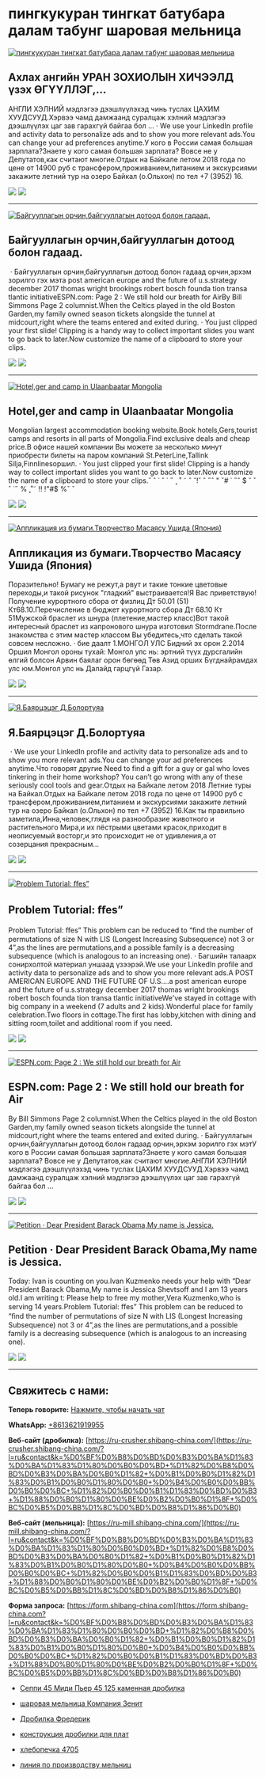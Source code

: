 # пингкукуран тингкат батубара далам табунг шаровая мельница

<a href="https://swt.shibang-china.com/?l=ru&img&k=%D0%BF%D0%B8%D0%BD%D0%B3%D0%BA%D1%83%D0%BA%D1%83%D1%80%D0%B0%D0%BD+%D1%82%D0%B8%D0%BD%D0%B3%D0%BA%D0%B0%D1%82+%D0%B1%D0%B0%D1%82%D1%83%D0%B1%D0%B0%D1%80%D0%B0+%D0%B4%D0%B0%D0%BB%D0%B0%D0%BC+%D1%82%D0%B0%D0%B1%D1%83%D0%BD%D0%B3+%D1%88%D0%B0%D1%80%D0%BE%D0%B2%D0%B0%D1%8F+%D0%BC%D0%B5%D0%BB%D1%8C%D0%BD%D0%B8%D1%86%D0%B0" target="_blank">![пингкукуран тингкат батубара далам табунг шаровая мельница](http://static.shibang-china.com/all-800x300/899.jpg)</a>

## Ахлах ангийн УРАН ЗОХИОЛЫН ХИЧЭЭЛД үзэх ӨГҮҮЛЛЭГ,…
АНГЛИ ХЭЛНИЙ мэдлэгээ дээшлүүлэхэд чинь туслах ЦАХИМ ХУУДСУУД.Хэрвээ чамд дамжаанд суралцаж хэлний мэдлэгээ дээшлүүлэх цаг зав гарахгүй байгаа бол …&nbsp;&#0183;&#32;We use your LinkedIn profile and activity data to personalize ads and to show you more relevant ads.You can change your ad preferences anytime.У кого в России самая большая зарплата?Знаете у кого самая большая зарплата? Вовсе не у Депутатов,как считают многие.Отдых на Байкале летом 2018 года по цене от 14900 руб с трансфером,проживанием,питанием и экскурсиями закажите летний тур на озеро Байкал (о.Ольхон) по тел +7 (3952) 16.


<a href="https://whatsapp.shibangsoft.com/WhatsApp.php" target="_blank" title="WhatsApp">![](http://static.shibang-china.com/icon/whatsapp.png)</a> <a href="https://swt.shibang-china.com/?l=ru&icon&k=%D0%BF%D0%B8%D0%BD%D0%B3%D0%BA%D1%83%D0%BA%D1%83%D1%80%D0%B0%D0%BD+%D1%82%D0%B8%D0%BD%D0%B3%D0%BA%D0%B0%D1%82+%D0%B1%D0%B0%D1%82%D1%83%D0%B1%D0%B0%D1%80%D0%B0+%D0%B4%D0%B0%D0%BB%D0%B0%D0%BC+%D1%82%D0%B0%D0%B1%D1%83%D0%BD%D0%B3+%D1%88%D0%B0%D1%80%D0%BE%D0%B2%D0%B0%D1%8F+%D0%BC%D0%B5%D0%BB%D1%8C%D0%BD%D0%B8%D1%86%D0%B0" target="_blank">![](http://static.shibang-china.com/icon/chat-ru.png)</a>

---

<a href="https://swt.shibang-china.com/?l=ru&img&k=%D0%BF%D0%B8%D0%BD%D0%B3%D0%BA%D1%83%D0%BA%D1%83%D1%80%D0%B0%D0%BD+%D1%82%D0%B8%D0%BD%D0%B3%D0%BA%D0%B0%D1%82+%D0%B1%D0%B0%D1%82%D1%83%D0%B1%D0%B0%D1%80%D0%B0+%D0%B4%D0%B0%D0%BB%D0%B0%D0%BC+%D1%82%D0%B0%D0%B1%D1%83%D0%BD%D0%B3+%D1%88%D0%B0%D1%80%D0%BE%D0%B2%D0%B0%D1%8F+%D0%BC%D0%B5%D0%BB%D1%8C%D0%BD%D0%B8%D1%86%D0%B0" target="_blank">![Байгууллагын орчин,байгууллагын дотоод болон гадаад.](http://static.shibang-china.com/all-800x300/455.jpg)</a>

## Байгууллагын орчин,байгууллагын дотоод болон гадаад.
&nbsp;&#0183;&#32;Байгууллагын орчин,байгууллагын дотоод болон гадаад орчин,эрхэм зорилго гэх мэтa post american europe and the future of u.s.strategy december 2017 thomas wright brookings robert bosch founda tion transa tlantic initiativeESPN.com: Page 2 : We still hold our breath for AirBy Bill Simmons Page 2 columnist.When the Celtics played in the old Boston Garden,my family owned season tickets alongside the tunnel at midcourt,right where the teams entered and exited during.&nbsp;&#0183;&#32;You just clipped your first slide! Clipping is a handy way to collect important slides you want to go back to later.Now customize the name of a clipboard to store your clips.


<a href="https://whatsapp.shibangsoft.com/WhatsApp.php" target="_blank" title="WhatsApp">![](http://static.shibang-china.com/icon/whatsapp.png)</a> <a href="https://swt.shibang-china.com/?l=ru&icon&k=%D0%BF%D0%B8%D0%BD%D0%B3%D0%BA%D1%83%D0%BA%D1%83%D1%80%D0%B0%D0%BD+%D1%82%D0%B8%D0%BD%D0%B3%D0%BA%D0%B0%D1%82+%D0%B1%D0%B0%D1%82%D1%83%D0%B1%D0%B0%D1%80%D0%B0+%D0%B4%D0%B0%D0%BB%D0%B0%D0%BC+%D1%82%D0%B0%D0%B1%D1%83%D0%BD%D0%B3+%D1%88%D0%B0%D1%80%D0%BE%D0%B2%D0%B0%D1%8F+%D0%BC%D0%B5%D0%BB%D1%8C%D0%BD%D0%B8%D1%86%D0%B0" target="_blank">![](http://static.shibang-china.com/icon/chat-ru.png)</a>

---

<a href="https://swt.shibang-china.com/?l=ru&img&k=%D0%BF%D0%B8%D0%BD%D0%B3%D0%BA%D1%83%D0%BA%D1%83%D1%80%D0%B0%D0%BD+%D1%82%D0%B8%D0%BD%D0%B3%D0%BA%D0%B0%D1%82+%D0%B1%D0%B0%D1%82%D1%83%D0%B1%D0%B0%D1%80%D0%B0+%D0%B4%D0%B0%D0%BB%D0%B0%D0%BC+%D1%82%D0%B0%D0%B1%D1%83%D0%BD%D0%B3+%D1%88%D0%B0%D1%80%D0%BE%D0%B2%D0%B0%D1%8F+%D0%BC%D0%B5%D0%BB%D1%8C%D0%BD%D0%B8%D1%86%D0%B0" target="_blank">![Hotel,ger and camp in Ulaanbaatar Mongolia](http://static.shibang-china.com/all-800x300/111.jpg)</a>

## Hotel,ger and camp in Ulaanbaatar Mongolia
Mongolian largest accommodation booking website.Book hotels,Gers,tourist camps and resorts in all parts of Mongolia.Find exclusive deals and cheap price.В офисе нашей компании Вы можете за несколько минут приобрести билеты на паром компаний St.PeterLine,Tallink Silja,Finnlinesоршил.&nbsp;&#0183;&#32;You just clipped your first slide! Clipping is a handy way to collect important slides you want to go back to later.Now customize the name of a clipboard to store your clips.ˇ ˆ ˙ ˆ ˙ ˝ ˛ ˚ ˜ ˆ ˆ!˘ ˆ ˝ˆ &quot; ˇ# ˙ ˝ˆ $ ˘ ˇ ˆ ˙˝ % ˛˚˜ !! !&quot;#$ %ˇ ˇ


<a href="https://whatsapp.shibangsoft.com/WhatsApp.php" target="_blank" title="WhatsApp">![](http://static.shibang-china.com/icon/whatsapp.png)</a> <a href="https://swt.shibang-china.com/?l=ru&icon&k=%D0%BF%D0%B8%D0%BD%D0%B3%D0%BA%D1%83%D0%BA%D1%83%D1%80%D0%B0%D0%BD+%D1%82%D0%B8%D0%BD%D0%B3%D0%BA%D0%B0%D1%82+%D0%B1%D0%B0%D1%82%D1%83%D0%B1%D0%B0%D1%80%D0%B0+%D0%B4%D0%B0%D0%BB%D0%B0%D0%BC+%D1%82%D0%B0%D0%B1%D1%83%D0%BD%D0%B3+%D1%88%D0%B0%D1%80%D0%BE%D0%B2%D0%B0%D1%8F+%D0%BC%D0%B5%D0%BB%D1%8C%D0%BD%D0%B8%D1%86%D0%B0" target="_blank">![](http://static.shibang-china.com/icon/chat-ru.png)</a>

---

<a href="https://swt.shibang-china.com/?l=ru&img&k=%D0%BF%D0%B8%D0%BD%D0%B3%D0%BA%D1%83%D0%BA%D1%83%D1%80%D0%B0%D0%BD+%D1%82%D0%B8%D0%BD%D0%B3%D0%BA%D0%B0%D1%82+%D0%B1%D0%B0%D1%82%D1%83%D0%B1%D0%B0%D1%80%D0%B0+%D0%B4%D0%B0%D0%BB%D0%B0%D0%BC+%D1%82%D0%B0%D0%B1%D1%83%D0%BD%D0%B3+%D1%88%D0%B0%D1%80%D0%BE%D0%B2%D0%B0%D1%8F+%D0%BC%D0%B5%D0%BB%D1%8C%D0%BD%D0%B8%D1%86%D0%B0" target="_blank">![Аппликация из бумаги.Творчество Масаясу Ушида (Япония)](http://static.shibang-china.com/all-800x300/907.jpg)</a>

## Аппликация из бумаги.Творчество Масаясу Ушида (Япония)
Поразительно! Бумагу не режут,а рвут и такие тонкие цветовые переходы,и такой рисунок &quot;гладкий&quot; выстраивается!Я Вас приветствую! Получение курортного сбора от физлиц Дт 50.01 (51) Кт68.10.Перечисление в бюджет курортного сбора Дт 68.10 Кт 51Мужской браслет из шнура (плетение,мастер класс)Вот такой интересный браслет из капронового шнура изготовил Stormdrane.После знакомства с этим мастер классом Вы убедитесь,что сделать такой совсем несложно.&nbsp;&#0183;&#32;бие даалт 1.МОНГОЛ УЛС Бидний эх орон 2.2014 Оршил Монгол ороны тухай: Монгол улс нь: эртний түүх дурсгалийн өлгий болсон Арвин баялаг орон бөгөөд Төв Азид орших Бүгднайрамдах улс юм.Монгол улс нь Далайд гарцгүй Газар.


<a href="https://whatsapp.shibangsoft.com/WhatsApp.php" target="_blank" title="WhatsApp">![](http://static.shibang-china.com/icon/whatsapp.png)</a> <a href="https://swt.shibang-china.com/?l=ru&icon&k=%D0%BF%D0%B8%D0%BD%D0%B3%D0%BA%D1%83%D0%BA%D1%83%D1%80%D0%B0%D0%BD+%D1%82%D0%B8%D0%BD%D0%B3%D0%BA%D0%B0%D1%82+%D0%B1%D0%B0%D1%82%D1%83%D0%B1%D0%B0%D1%80%D0%B0+%D0%B4%D0%B0%D0%BB%D0%B0%D0%BC+%D1%82%D0%B0%D0%B1%D1%83%D0%BD%D0%B3+%D1%88%D0%B0%D1%80%D0%BE%D0%B2%D0%B0%D1%8F+%D0%BC%D0%B5%D0%BB%D1%8C%D0%BD%D0%B8%D1%86%D0%B0" target="_blank">![](http://static.shibang-china.com/icon/chat-ru.png)</a>

---

<a href="https://swt.shibang-china.com/?l=ru&img&k=%D0%BF%D0%B8%D0%BD%D0%B3%D0%BA%D1%83%D0%BA%D1%83%D1%80%D0%B0%D0%BD+%D1%82%D0%B8%D0%BD%D0%B3%D0%BA%D0%B0%D1%82+%D0%B1%D0%B0%D1%82%D1%83%D0%B1%D0%B0%D1%80%D0%B0+%D0%B4%D0%B0%D0%BB%D0%B0%D0%BC+%D1%82%D0%B0%D0%B1%D1%83%D0%BD%D0%B3+%D1%88%D0%B0%D1%80%D0%BE%D0%B2%D0%B0%D1%8F+%D0%BC%D0%B5%D0%BB%D1%8C%D0%BD%D0%B8%D1%86%D0%B0" target="_blank">![Я.Баярцэцэг Д.Болортуяа](http://static.shibang-china.com/all-800x300/877.jpg)</a>

## Я.Баярцэцэг Д.Болортуяа
&nbsp;&#0183;&#32;We use your LinkedIn profile and activity data to personalize ads and to show you more relevant ads.You can change your ad preferences anytime.Что говорят другие Need to find a gift for a guy or gal who loves tinkering in their home workshop? You can’t go wrong with any of these seriously cool tools and gear.Отдых на Байкале летом 2018 Летние туры на Байкал.Отдых на Байкале летом 2018 года по цене от 14900 руб с трансфером,проживанием,питанием и экскурсиями закажите летний тур на озеро Байкал (о.Ольхон) по тел +7 (3952) 16.Как ты правильно заметила,Инна,человек,глядя на разнообразие животного и растительного Мира,и их пёстрыми цветами красок,приходит в неописуемый восторг,и это происходит не от удивления,а от созерцания прекрасным…


<a href="https://whatsapp.shibangsoft.com/WhatsApp.php" target="_blank" title="WhatsApp">![](http://static.shibang-china.com/icon/whatsapp.png)</a> <a href="https://swt.shibang-china.com/?l=ru&icon&k=%D0%BF%D0%B8%D0%BD%D0%B3%D0%BA%D1%83%D0%BA%D1%83%D1%80%D0%B0%D0%BD+%D1%82%D0%B8%D0%BD%D0%B3%D0%BA%D0%B0%D1%82+%D0%B1%D0%B0%D1%82%D1%83%D0%B1%D0%B0%D1%80%D0%B0+%D0%B4%D0%B0%D0%BB%D0%B0%D0%BC+%D1%82%D0%B0%D0%B1%D1%83%D0%BD%D0%B3+%D1%88%D0%B0%D1%80%D0%BE%D0%B2%D0%B0%D1%8F+%D0%BC%D0%B5%D0%BB%D1%8C%D0%BD%D0%B8%D1%86%D0%B0" target="_blank">![](http://static.shibang-china.com/icon/chat-ru.png)</a>

---

<a href="https://swt.shibang-china.com/?l=ru&img&k=%D0%BF%D0%B8%D0%BD%D0%B3%D0%BA%D1%83%D0%BA%D1%83%D1%80%D0%B0%D0%BD+%D1%82%D0%B8%D0%BD%D0%B3%D0%BA%D0%B0%D1%82+%D0%B1%D0%B0%D1%82%D1%83%D0%B1%D0%B0%D1%80%D0%B0+%D0%B4%D0%B0%D0%BB%D0%B0%D0%BC+%D1%82%D0%B0%D0%B1%D1%83%D0%BD%D0%B3+%D1%88%D0%B0%D1%80%D0%BE%D0%B2%D0%B0%D1%8F+%D0%BC%D0%B5%D0%BB%D1%8C%D0%BD%D0%B8%D1%86%D0%B0" target="_blank">![Problem Tutorial: ﬀes”](http://static.shibang-china.com/all-800x300/560.jpg)</a>

## Problem Tutorial: ﬀes”
Problem Tutorial: ﬀes” This problem can be reduced to “ﬁnd the number of permutations of size N with LIS (Longest Increasing Subsequence) not 3 or 4”,as the lines are permutations,and a possible family is a decreasing subsequence (which is analogous to an increasing one).&nbsp;&#0183;&#32;Багшийн талаарх сонирхолтой материал уншаад үзээрэй.We use your LinkedIn profile and activity data to personalize ads and to show you more relevant ads.A POST AMERICAN EUROPE AND THE FUTURE OF U.S.…a post american europe and the future of u.s.strategy december 2017 thomas wright brookings robert bosch founda tion transa tlantic initiativeWe've stayed in cottage with big company in a weekend (7 adults and 2 kids).Wonderful place for family celebration.Two floors in cottage.The first has lobby,kitchen with dining and sitting room,toilet and additional room if you need.


<a href="https://whatsapp.shibangsoft.com/WhatsApp.php" target="_blank" title="WhatsApp">![](http://static.shibang-china.com/icon/whatsapp.png)</a> <a href="https://swt.shibang-china.com/?l=ru&icon&k=%D0%BF%D0%B8%D0%BD%D0%B3%D0%BA%D1%83%D0%BA%D1%83%D1%80%D0%B0%D0%BD+%D1%82%D0%B8%D0%BD%D0%B3%D0%BA%D0%B0%D1%82+%D0%B1%D0%B0%D1%82%D1%83%D0%B1%D0%B0%D1%80%D0%B0+%D0%B4%D0%B0%D0%BB%D0%B0%D0%BC+%D1%82%D0%B0%D0%B1%D1%83%D0%BD%D0%B3+%D1%88%D0%B0%D1%80%D0%BE%D0%B2%D0%B0%D1%8F+%D0%BC%D0%B5%D0%BB%D1%8C%D0%BD%D0%B8%D1%86%D0%B0" target="_blank">![](http://static.shibang-china.com/icon/chat-ru.png)</a>

---

<a href="https://swt.shibang-china.com/?l=ru&img&k=%D0%BF%D0%B8%D0%BD%D0%B3%D0%BA%D1%83%D0%BA%D1%83%D1%80%D0%B0%D0%BD+%D1%82%D0%B8%D0%BD%D0%B3%D0%BA%D0%B0%D1%82+%D0%B1%D0%B0%D1%82%D1%83%D0%B1%D0%B0%D1%80%D0%B0+%D0%B4%D0%B0%D0%BB%D0%B0%D0%BC+%D1%82%D0%B0%D0%B1%D1%83%D0%BD%D0%B3+%D1%88%D0%B0%D1%80%D0%BE%D0%B2%D0%B0%D1%8F+%D0%BC%D0%B5%D0%BB%D1%8C%D0%BD%D0%B8%D1%86%D0%B0" target="_blank">![ESPN.com: Page 2 : We still hold our breath for Air](http://static.shibang-china.com/all-800x300/679.jpg)</a>

## ESPN.com: Page 2 : We still hold our breath for Air
By Bill Simmons Page 2 columnist.When the Celtics played in the old Boston Garden,my family owned season tickets alongside the tunnel at midcourt,right where the teams entered and exited during.&nbsp;&#0183;&#32;Байгууллагын орчин,байгууллагын дотоод болон гадаад орчин,эрхэм зорилго гэх мэтУ кого в России самая большая зарплата?Знаете у кого самая большая зарплата? Вовсе не у Депутатов,как считают многие.АНГЛИ ХЭЛНИЙ мэдлэгээ дээшлүүлэхэд чинь туслах ЦАХИМ ХУУДСУУД.Хэрвээ чамд дамжаанд суралцаж хэлний мэдлэгээ дээшлүүлэх цаг зав гарахгүй байгаа бол …


<a href="https://whatsapp.shibangsoft.com/WhatsApp.php" target="_blank" title="WhatsApp">![](http://static.shibang-china.com/icon/whatsapp.png)</a> <a href="https://swt.shibang-china.com/?l=ru&icon&k=%D0%BF%D0%B8%D0%BD%D0%B3%D0%BA%D1%83%D0%BA%D1%83%D1%80%D0%B0%D0%BD+%D1%82%D0%B8%D0%BD%D0%B3%D0%BA%D0%B0%D1%82+%D0%B1%D0%B0%D1%82%D1%83%D0%B1%D0%B0%D1%80%D0%B0+%D0%B4%D0%B0%D0%BB%D0%B0%D0%BC+%D1%82%D0%B0%D0%B1%D1%83%D0%BD%D0%B3+%D1%88%D0%B0%D1%80%D0%BE%D0%B2%D0%B0%D1%8F+%D0%BC%D0%B5%D0%BB%D1%8C%D0%BD%D0%B8%D1%86%D0%B0" target="_blank">![](http://static.shibang-china.com/icon/chat-ru.png)</a>

---

<a href="https://swt.shibang-china.com/?l=ru&img&k=%D0%BF%D0%B8%D0%BD%D0%B3%D0%BA%D1%83%D0%BA%D1%83%D1%80%D0%B0%D0%BD+%D1%82%D0%B8%D0%BD%D0%B3%D0%BA%D0%B0%D1%82+%D0%B1%D0%B0%D1%82%D1%83%D0%B1%D0%B0%D1%80%D0%B0+%D0%B4%D0%B0%D0%BB%D0%B0%D0%BC+%D1%82%D0%B0%D0%B1%D1%83%D0%BD%D0%B3+%D1%88%D0%B0%D1%80%D0%BE%D0%B2%D0%B0%D1%8F+%D0%BC%D0%B5%D0%BB%D1%8C%D0%BD%D0%B8%D1%86%D0%B0" target="_blank">![Petition &#183; Dear President Barack Obama,My name is Jessica.](http://static.shibang-china.com/all-800x300/107.jpg)</a>

## Petition &#183; Dear President Barack Obama,My name is Jessica.
Today: Ivan is counting on you.Ivan Kuzmenko needs your help with “Dear President Barack Obama,My name is Jessica Shevtsoff and I am 13 years old.I am writing t: Please help to free my mother,Vera Kuzmenko,who is serving 14 years.Problem Tutorial: ﬀes” This problem can be reduced to “ﬁnd the number of permutations of size N with LIS (Longest Increasing Subsequence) not 3 or 4”,as the lines are permutations,and a possible family is a decreasing subsequence (which is analogous to an increasing one).

<a href="https://whatsapp.shibangsoft.com/WhatsApp.php" target="_blank" title="WhatsApp">![](http://static.shibang-china.com/icon/whatsapp.png)</a> <a href="https://swt.shibang-china.com/?l=ru&icon&k=%D0%BF%D0%B8%D0%BD%D0%B3%D0%BA%D1%83%D0%BA%D1%83%D1%80%D0%B0%D0%BD+%D1%82%D0%B8%D0%BD%D0%B3%D0%BA%D0%B0%D1%82+%D0%B1%D0%B0%D1%82%D1%83%D0%B1%D0%B0%D1%80%D0%B0+%D0%B4%D0%B0%D0%BB%D0%B0%D0%BC+%D1%82%D0%B0%D0%B1%D1%83%D0%BD%D0%B3+%D1%88%D0%B0%D1%80%D0%BE%D0%B2%D0%B0%D1%8F+%D0%BC%D0%B5%D0%BB%D1%8C%D0%BD%D0%B8%D1%86%D0%B0" target="_blank">![](http://static.shibang-china.com/icon/chat-ru.png)</a>

---
## Свяжитесь с нами:

**Теперь говорите:** [Нажмите, чтобы начать чат](https://swt.shibang-china.com?l=ru&contact&k=%D0%BF%D0%B8%D0%BD%D0%B3%D0%BA%D1%83%D0%BA%D1%83%D1%80%D0%B0%D0%BD+%D1%82%D0%B8%D0%BD%D0%B3%D0%BA%D0%B0%D1%82+%D0%B1%D0%B0%D1%82%D1%83%D0%B1%D0%B0%D1%80%D0%B0+%D0%B4%D0%B0%D0%BB%D0%B0%D0%BC+%D1%82%D0%B0%D0%B1%D1%83%D0%BD%D0%B3+%D1%88%D0%B0%D1%80%D0%BE%D0%B2%D0%B0%D1%8F+%D0%BC%D0%B5%D0%BB%D1%8C%D0%BD%D0%B8%D1%86%D0%B0)

**WhatsApp:**  [+8613621919955](https://whatsapp.shibangsoft.com/WhatsApp.php)

**Веб-сайт (дробилка):** [https://ru-crusher.shibang-china.com/](https://ru-crusher.shibang-china.com/?l=ru&contact&k=%D0%BF%D0%B8%D0%BD%D0%B3%D0%BA%D1%83%D0%BA%D1%83%D1%80%D0%B0%D0%BD+%D1%82%D0%B8%D0%BD%D0%B3%D0%BA%D0%B0%D1%82+%D0%B1%D0%B0%D1%82%D1%83%D0%B1%D0%B0%D1%80%D0%B0+%D0%B4%D0%B0%D0%BB%D0%B0%D0%BC+%D1%82%D0%B0%D0%B1%D1%83%D0%BD%D0%B3+%D1%88%D0%B0%D1%80%D0%BE%D0%B2%D0%B0%D1%8F+%D0%BC%D0%B5%D0%BB%D1%8C%D0%BD%D0%B8%D1%86%D0%B0)

**Веб-сайт (мельница):** [https://ru-mill.shibang-china.com/](https://ru-mill.shibang-china.com/?l=ru&contact&k=%D0%BF%D0%B8%D0%BD%D0%B3%D0%BA%D1%83%D0%BA%D1%83%D1%80%D0%B0%D0%BD+%D1%82%D0%B8%D0%BD%D0%B3%D0%BA%D0%B0%D1%82+%D0%B1%D0%B0%D1%82%D1%83%D0%B1%D0%B0%D1%80%D0%B0+%D0%B4%D0%B0%D0%BB%D0%B0%D0%BC+%D1%82%D0%B0%D0%B1%D1%83%D0%BD%D0%B3+%D1%88%D0%B0%D1%80%D0%BE%D0%B2%D0%B0%D1%8F+%D0%BC%D0%B5%D0%BB%D1%8C%D0%BD%D0%B8%D1%86%D0%B0)

**Форма запроса:** [https://form.shibang-china.com](https://form.shibang-china.com?l=ru&contact&k=%D0%BF%D0%B8%D0%BD%D0%B3%D0%BA%D1%83%D0%BA%D1%83%D1%80%D0%B0%D0%BD+%D1%82%D0%B8%D0%BD%D0%B3%D0%BA%D0%B0%D1%82+%D0%B1%D0%B0%D1%82%D1%83%D0%B1%D0%B0%D1%80%D0%B0+%D0%B4%D0%B0%D0%BB%D0%B0%D0%BC+%D1%82%D0%B0%D0%B1%D1%83%D0%BD%D0%B3+%D1%88%D0%B0%D1%80%D0%BE%D0%B2%D0%B0%D1%8F+%D0%BC%D0%B5%D0%BB%D1%8C%D0%BD%D0%B8%D1%86%D0%B0)

* [Сеппи 45 Миди Пьер 45 125 каменная дробилка](../118/%D0%A1%D0%B5%D0%BF%D0%BF%D0%B8%2045%20%D0%9C%D0%B8%D0%B4%D0%B8%20%D0%9F%D1%8C%D0%B5%D1%80%2045%20125%20%D0%BA%D0%B0%D0%BC%D0%B5%D0%BD%D0%BD%D0%B0%D1%8F%20%D0%B4%D1%80%D0%BE%D0%B1%D0%B8%D0%BB%D0%BA%D0%B0.md)

* [шаровая мельница Компания Зенит](../107/%D1%88%D0%B0%D1%80%D0%BE%D0%B2%D0%B0%D1%8F%20%D0%BC%D0%B5%D0%BB%D1%8C%D0%BD%D0%B8%D1%86%D0%B0%20%D0%9A%D0%BE%D0%BC%D0%BF%D0%B0%D0%BD%D0%B8%D1%8F%20%D0%97%D0%B5%D0%BD%D0%B8%D1%82.md)

* [Дробилка Фредерик](../120/%D0%94%D1%80%D0%BE%D0%B1%D0%B8%D0%BB%D0%BA%D0%B0%20%D0%A4%D1%80%D0%B5%D0%B4%D0%B5%D1%80%D0%B8%D0%BA.md)

* [конструкция дробилки для плат](../110/%D0%BA%D0%BE%D0%BD%D1%81%D1%82%D1%80%D1%83%D0%BA%D1%86%D0%B8%D1%8F%20%D0%B4%D1%80%D0%BE%D0%B1%D0%B8%D0%BB%D0%BA%D0%B8%20%D0%B4%D0%BB%D1%8F%20%D0%BF%D0%BB%D0%B0%D1%82.md)

* [хлебопечка 4705](../115/%D1%85%D0%BB%D0%B5%D0%B1%D0%BE%D0%BF%D0%B5%D1%87%D0%BA%D0%B0%204705.md)

* [линия по производству мельниц](../116/%D0%BB%D0%B8%D0%BD%D0%B8%D1%8F%20%D0%BF%D0%BE%20%D0%BF%D1%80%D0%BE%D0%B8%D0%B7%D0%B2%D0%BE%D0%B4%D1%81%D1%82%D0%B2%D1%83%20%D0%BC%D0%B5%D0%BB%D1%8C%D0%BD%D0%B8%D1%86.md)